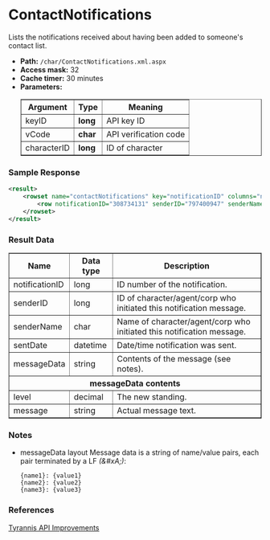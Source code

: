 # ContactNotifications
Lists the notifications received about having been added to someone's contact list.

* __Path:__ ``/char/ContactNotifications.xml.aspx``
* __Access mask:__ 32
* __Cache timer:__ 30 minutes
* __Parameters:__
    <table border="1">
        <tbody>
            <tr>
                <th>Argument</th>
                <th>Type</th>
                <th>Meaning</th>
            </tr>
            <tr>
                <td>keyID</td>
                <td><strong>long</strong></td>
                <td>API key ID</td>
            </tr>
            <tr>
                <td>vCode</td>
                <td><strong>char</strong></td>
                <td>API verification code</td>
            </tr>
            <tr>
                <td>characterID</td>
                <td><strong>long</strong></td>
                <td>ID of character</td>
            </tr>
        </tbody>
    </table>

### Sample Response

```xml
<result>
    <rowset name="contactNotifications" key="notificationID" columns="notificationID,senderID,senderName,sentDate,messageData">
        <row notificationID="308734131" senderID="797400947" senderName="CCP Garthagk" sentDate="2010-05-29 23:04:00" messageData="level: 10&#xA;message: Hi, I want to social network with you!&#xA;" />
    </rowset>
</result>
```  

### Result Data

<table border="1">
    <tbody>
        <tr>
            <th>Name</th>
            <th>Data type</th>
            <th>Description</th>
        </tr>
        <tr>
            <td>notificationID</td>
            <td>long</td>
            <td>ID number of the notification.</td>
        </tr>
        <tr>
            <td>senderID</td>
            <td>long</td>
            <td>ID of character/agent/corp who initiated this notification message.</td>
        </tr>
        <tr>
            <td>senderName</td>
            <td>char</td>
            <td>Name of character/agent/corp who initiated this notification message.</td>
        </tr>
        <tr>
            <td>sentDate</td>
            <td>datetime</td>
            <td>Date/time notification was sent.</td>
        </tr>
        <tr>
            <td>messageData</td>
            <td>string</td>
            <td>Contents of the message (see notes).</td>
        </tr>
        <tr>
            <th colspan='3'>messageData contents</th>
        </tr>
        <tr>
            <td>level</td>
            <td>decimal</td>
            <td>The new standing.</td>
        </tr>
        <tr>
            <td>message</td>
            <td>string</td>
            <td>Actual message text.</td>
        </tr>
    </tbody>
</table>

### Notes

* messageData layout
    Message data is a string of name/value pairs, each pair terminated by a LF _(&amp;#xA;)_:    
    ```
    {name1}: {value1}
    {name2}: {value2}
    {name3}: {value3}
    ```

### References

[Tyrannis API Improvements](http://community.eveonline.com/news/dev-blogs/tyrannis-api-improvements/)

